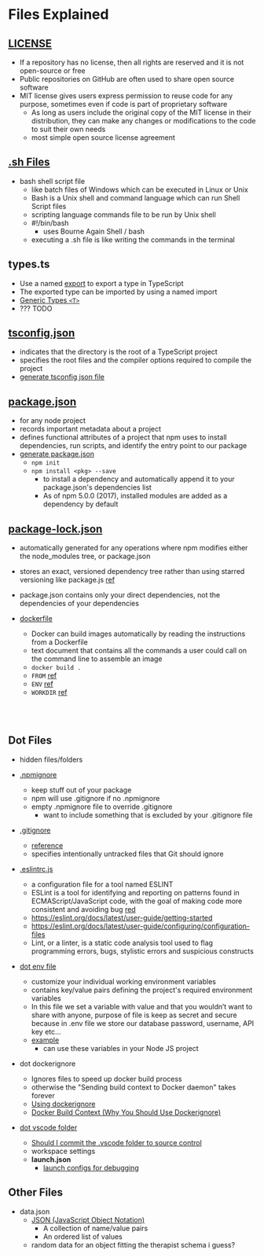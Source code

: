 # Files Explained

## [LICENSE](https://docs.github.com/en/repositories/managing-your-repositorys-settings-and-features/customizing-your-repository/licensing-a-repository)

* If a repository has no license, then all rights are reserved and it is not open-source or free
* Public repositories on GitHub are often used to share open source software
* MIT license gives users express permission to reuse code for any purpose, sometimes even if code is part of proprietary software
  * As long as users include the original copy of the MIT license in their distribution, they can make any changes or modifications to the code to suit their own needs
  * most simple open source license agreement

## [.sh Files](https://stackoverflow.com/questions/13805295/whats-a-sh-file)

* bash shell script file
  * like batch files of Windows which can be executed in Linux or Unix
  * Bash is a Unix shell and command language which can run Shell Script files
  * scripting language commands file to be run by Unix shell
  * #!/bin/bash
    * uses Bourne Again Shell / bash
  * executing a .sh file is like writing the commands in the terminal

## types.ts

* Use a named [export](https://bobbyhadz.com/blog/typescript-export-types) to export a type in TypeScript
* The exported type can be imported by using a named import
* [Generic Types `<T>`](https://www.typescriptlang.org/docs/handbook/2/generics.html)
* ??? TODO

## [tsconfig.json](https://www.typescriptlang.org/docs/handbook/tsconfig-json.html)

* indicates that the directory is the root of a TypeScript project
* specifies the root files and the compiler options required to compile the project
* [generate tsconfig json file](https://stackoverflow.com/questions/36916989/how-can-i-generate-a-tsconfig-json-file)

## [package.json](https://docs.npmjs.com/cli/v8/configuring-npm/package-json)

* for any node project
* records important metadata about a project
* defines functional attributes of a project that npm uses to install dependencies, run scripts, and identify the entry point to our package
* [generate package.json](https://docs.npmjs.com/creating-a-package-json-file#creating-a-new-packagejson-file)
  * `npm init`
  * `npm install <pkg> --save`
    * to install a dependency and automatically append it to your package.json's dependencies list
    * As of npm 5.0.0 (2017), installed modules are added as a dependency by default

## [package-lock.json](https://docs.npmjs.com/cli/v8/configuring-npm/package-lock-json)

* automatically generated for any operations where npm modifies either the node_modules tree, or package.json
* stores an exact, versioned dependency tree rather than using starred versioning like package.js [ref](https://stackoverflow.com/questions/44297803/what-is-the-role-of-the-package-lock-json)
* package.json contains only your direct dependencies, not the dependencies of your dependencies

* [dockerfile](https://docs.docker.com/engine/reference/builder/)
  * Docker can build images automatically by reading the instructions from a Dockerfile
  * text document that contains all the commands a user could call on the command line to assemble an image
  * `docker build .`
  * `FROM` [ref](https://docs.docker.com/engine/reference/builder/#from)
  * `ENV` [ref](https://docs.docker.com/engine/reference/builder/#environment-replacement)
  * `WORKDIR` [ref](https://docs.docker.com/engine/reference/builder/#workdir)

<br/><br/>

## Dot Files

* hidden files/folders

* [.npmignore](https://docs.npmjs.com/cli/v8/using-npm/developers#keeping-files-out-of-your-package)
  * keep stuff out of your package
  * npm will use .gitignore if no .npmignore
  * empty .npmignore file to override .gitignore
    * want to include something that is excluded by your .gitignore file

* [.gitignore](https://git-scm.com/docs/gitignore)
  * [reference](https://salferrarello.com/gitignore-hidden-files-with-exceptions/)
  * specifies intentionally untracked files that Git should ignore

* [.eslintrc.js](https://eslint.org/)
  * a configuration file for a tool named ESLINT
  * ESLint is a tool for identifying and reporting on patterns found in ECMAScript/JavaScript code, with the goal of making code more consistent and avoiding bug [red](https://stackoverflow.com/questions/58989583/what-is-eslintrc-js-in-react-native)
  * <https://eslint.org/docs/latest/user-guide/getting-started>
  * <https://eslint.org/docs/latest/user-guide/configuring/configuration-files>
  * Lint, or a linter, is a static code analysis tool used to flag programming errors, bugs, stylistic errors and suspicious constructs

* [dot env file](https://www.npmjs.com/package/dotenv)
  * customize your individual working environment variables
  * contains key/value pairs defining the project's required environment variables
  * In this file we set a variable with value and that you wouldn’t want to share with anyone, purpose of file is keep as secret and secure because in .env file we store our database password, username, API key etc…
  * [example](https://dev.to/aadilraza339/what-is-env-file-in-node-js-3h6c)
    * can use these variables in your Node JS project

* dot dockerignore
  * Ignores files to speed up docker build process
  * otherwise the "Sending build context to Docker daemon" takes forever
  * [Using dockerignore](https://www.tutorialspoint.com/using-dockerignore-file)
  * [Docker Build Context (Why You Should Use Dockerignore)](https://www.howtogeek.com/devops/understanding-the-docker-build-context-why-you-should-use-dockerignore/)

* [dot vscode folder](https://code.visualstudio.com/docs/getstarted/settings#_workspace-settings)
  * [Should I commit the .vscode folder to source control](https://stackoverflow.com/questions/32964920/should-i-commit-the-vscode-folder-to-source-control)
  * workspace settings
  * **launch.json**
    * [launch configs for debugging](https://code.visualstudio.com/docs/editor/debugging#_launch-configurations)

## Other Files

* data.json
  * [JSON (JavaScript Object Notation)](https://stackoverflow.com/questions/383692/what-is-json-and-what-is-it-used-for)
    * A collection of name/value pairs
    * An ordered list of values
  * random data for an object fitting the therapist schema i guess?

